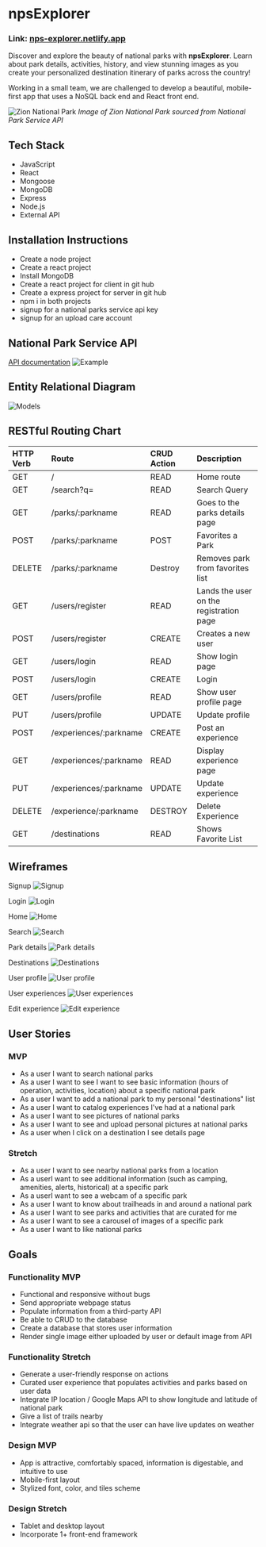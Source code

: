 # npsExplorer

### Link: [nps-explorer.netlify.app](https://nationalparkstogoto.netlify.app)

Discover and explore the beauty of national parks with **npsExplorer**. Learn about park details, activities, history, and view stunning images as you create your personalized destination itinerary of parks across the country!

Working in a small team, we are challenged to develop a beautiful, mobile-first app that uses a NoSQL back end and React front end. 

![Zion National Park](https://www.nps.gov/common/uploads/structured_data/68BFC1AC-BF96-629F-89D261D78F181C64.jpg)
*Image of Zion National Park sourced from National Park Service API*

## Tech Stack
* JavaScript 
* React
* Mongoose
* MongoDB
* Express
* Node.js
* External API

## Installation Instructions

* Create a node project
* Create a react project
* Install MongoDB
* Create a react project for client in git hub
* Create a express project for server in git hub
* npm i in both projects
* signup for a national parks service api key
* signup for an upload care account


## National Park Service API
[API documentation](https://www.nps.gov/subjects/developer/api-documentation.htm)
![Example](./readMedia/NPS-API-example.png)

## Entity Relational Diagram
![Models](./readMedia/erd.png)

## RESTful Routing Chart
| HTTP Verb | Route                       | CRUD Action | Description                             |
|:--------- |:--------------------------- |:----------- |:--------------------------------------- |
| GET       | /                           | READ        | Home route                              |
| GET       | /search?q=                  | READ        | Search Query                            |
| GET       | /parks/:parkname            | READ        | Goes to the parks details page          |
| POST      | /parks/:parkname            | POST        | Favorites a Park                        |
| DELETE    | /parks/:parkname            | Destroy     | Removes park from favorites list        |
| GET       | /users/register             | READ        | Lands the user on the registration page |
| POST      | /users/register             | CREATE      | Creates a new user                      |
| GET       | /users/login                | READ        | Show login page                         |
| POST      | /users/login                | CREATE      | Login                                   |
| GET       | /users/profile              | READ        | Show user profile page                  |
| PUT       | /users/profile              | UPDATE      | Update profile                          |
| POST      | /experiences/:parkname | CREATE      | Post an experience                      |
| GET       | /experiences/:parkname | READ        | Display experience page                 |
| PUT       | /experiences/:parkname | UPDATE      | Update experience                       |
| DELETE    | /experience/:parkname  | DESTROY     | Delete Experience                       |
| GET       | /destinations               | READ        | Shows Favorite List                     |

## Wireframes
Signup
![Signup](./readMedia/Wireframe-sign-up.png)


Login
![Login](./readMedia/Wireframe-login.png)


Home
![Home](./readMedia/Wireframe-home.png)


Search
![Search](./readMedia/Wireframe-search.png)


Park details
![Park details](./readMedia/Wireframe-park-details.png)


Destinations
![Destinations](./readMedia/Wireframe-destinations.png)


User profile
![User profile](./readMedia/Wireframe-user-profile.png)


User experiences
![User experiences](./readMedia/Wireframe-view-experience.png)


Edit experience
![Edit experience](./readMedia/Wireframe-edit-experience.png)

## User Stories
### MVP
* As a user I want to search national parks
* As a user I want to see I want to see basic information (hours of operation, activities, location) about a specific national park
* As a user I want to add a national park to my personal "destinations" list
* As a user I want to catalog experiences I've had at a national park
* As a user I want to see pictures of national parks
* As a user I want to see and upload personal pictures at national parks
* As a user when I click on a destination I see details page 


### Stretch
* As a user I want to see nearby national parks from a location
* As a userI want to see additional information (such as camping, amenities, alerts, historical) at a specific park
* As a userI want to see a webcam of a specific park
* As a user I want to know about trailheads in and around a national park
* As a user I want to see parks and activities that are curated for me
* As a user I want to see a carousel of images of a specific park
* As a user I want to like national parks

## Goals
### Functionality MVP
* Functional and responsive without bugs
* Send appropriate webpage status
* Populate information from a third-party API
* Be able to CRUD to the database
* Create a database that stores user information
* Render single image either uploaded by user or default image from API


### Functionality Stretch
* Generate a user-friendly response on actions
* Curated user experience that populates activities and parks based on user data
* Integrate IP location / Google Maps API to show longitude and latitude of national park
* Give a list of trails nearby
* Integrate weather api so that the user can have live updates on weather

### Design MVP
* App is attractive, comfortably spaced, information is digestable, and intuitive to use
*  Mobile-first layout
* Stylized font, color, and tiles scheme

### Design Stretch
* Tablet and desktop layout
* Incorporate 1+ front-end framework
